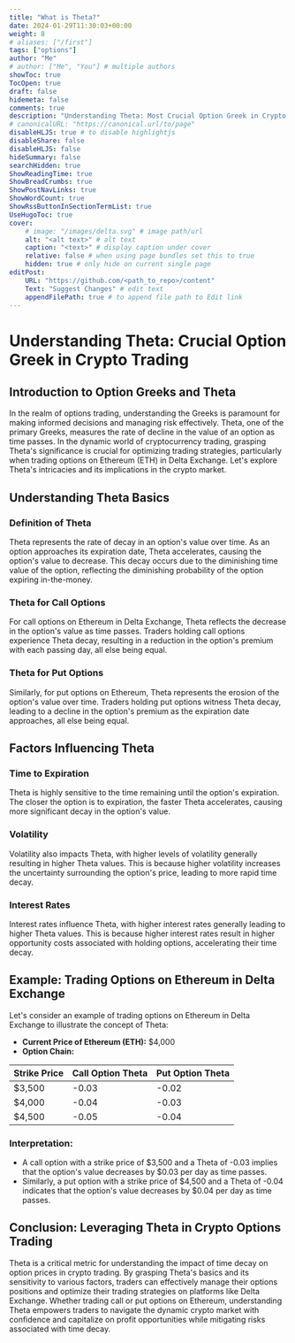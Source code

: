 ```yaml
---
title: "What is Theta?"
date: 2024-01-29T11:30:03+00:00
weight: 8
# aliases: ["/first"]
tags: ["options"]
author: "Me"
# author: ["Me", "You"] # multiple authors
showToc: true
TocOpen: true
draft: false
hidemeta: false
comments: true
description: "Understanding Theta: Most Crucial Option Greek in Crypto Trading"
# canonicalURL: "https://canonical.url/to/page"
disableHLJS: true # to disable highlightjs
disableShare: false
disableHLJS: false
hideSummary: false
searchHidden: true
ShowReadingTime: true
ShowBreadCrumbs: true
ShowPostNavLinks: true
ShowWordCount: true
ShowRssButtonInSectionTermList: true
UseHugoToc: true
cover:
    # image: "/images/delta.svg" # image path/url
    alt: "<alt text>" # alt text
    caption: "<text>" # display caption under cover
    relative: false # when using page bundles set this to true
    hidden: true # only hide on current single page
editPost:
    URL: "https://github.com/<path_to_repo>/content"
    Text: "Suggest Changes" # edit text
    appendFilePath: true # to append file path to Edit link
---
```


# Understanding Theta: Crucial Option Greek in Crypto Trading

## Introduction to Option Greeks and Theta

In the realm of options trading, understanding the Greeks is paramount for making informed decisions and managing risk effectively. Theta, one of the primary Greeks, measures the rate of decline in the value of an option as time passes. In the dynamic world of cryptocurrency trading, grasping Theta's significance is crucial for optimizing trading strategies, particularly when trading options on Ethereum (ETH) in Delta Exchange. Let's explore Theta's intricacies and its implications in the crypto market.

## Understanding Theta Basics

### Definition of Theta

Theta represents the rate of decay in an option's value over time. As an option approaches its expiration date, Theta accelerates, causing the option's value to decrease. This decay occurs due to the diminishing time value of the option, reflecting the diminishing probability of the option expiring in-the-money.

### Theta for Call Options

For call options on Ethereum in Delta Exchange, Theta reflects the decrease in the option's value as time passes. Traders holding call options experience Theta decay, resulting in a reduction in the option's premium with each passing day, all else being equal.

### Theta for Put Options

Similarly, for put options on Ethereum, Theta represents the erosion of the option's value over time. Traders holding put options witness Theta decay, leading to a decline in the option's premium as the expiration date approaches, all else being equal.

## Factors Influencing Theta

### Time to Expiration

Theta is highly sensitive to the time remaining until the option's expiration. The closer the option is to expiration, the faster Theta accelerates, causing more significant decay in the option's value.

### Volatility

Volatility also impacts Theta, with higher levels of volatility generally resulting in higher Theta values. This is because higher volatility increases the uncertainty surrounding the option's price, leading to more rapid time decay.

### Interest Rates

Interest rates influence Theta, with higher interest rates generally leading to higher Theta values. This is because higher interest rates result in higher opportunity costs associated with holding options, accelerating their time decay.

## Example: Trading Options on Ethereum in Delta Exchange

Let's consider an example of trading options on Ethereum in Delta Exchange to illustrate the concept of Theta:

- **Current Price of Ethereum (ETH):** $4,000
- **Option Chain:**

| Strike Price | Call Option Theta | Put Option Theta |
|--------------|-------------------|------------------|
| $3,500       | -0.03             | -0.02            |
| $4,000       | -0.04             | -0.03            |
| $4,500       | -0.05             | -0.04            |

### Interpretation:

- A call option with a strike price of $3,500 and a Theta of -0.03 implies that the option's value decreases by $0.03 per day as time passes.
- Similarly, a put option with a strike price of $4,500 and a Theta of -0.04 indicates that the option's value decreases by $0.04 per day as time passes.

## Conclusion: Leveraging Theta in Crypto Options Trading

Theta is a critical metric for understanding the impact of time decay on option prices in crypto trading. By grasping Theta's basics and its sensitivity to various factors, traders can effectively manage their options positions and optimize their trading strategies on platforms like Delta Exchange. Whether trading call or put options on Ethereum, understanding Theta empowers traders to navigate the dynamic crypto market with confidence and capitalize on profit opportunities while mitigating risks associated with time decay.
